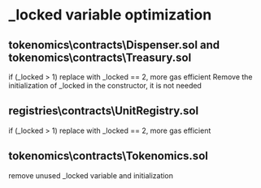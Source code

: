 
# _locked variable optimization

## tokenomics\contracts\Dispenser.sol and tokenomics\contracts\Treasury.sol

if (_locked > 1) replace with _locked == 2, more gas efficient
Remove the initialization of _locked in the constructor, it is not needed

## registries\contracts\UnitRegistry.sol

if (_locked > 1) replace with _locked == 2, more gas efficient

## tokenomics\contracts\Tokenomics.sol 

remove unused _locked variable and initialization



